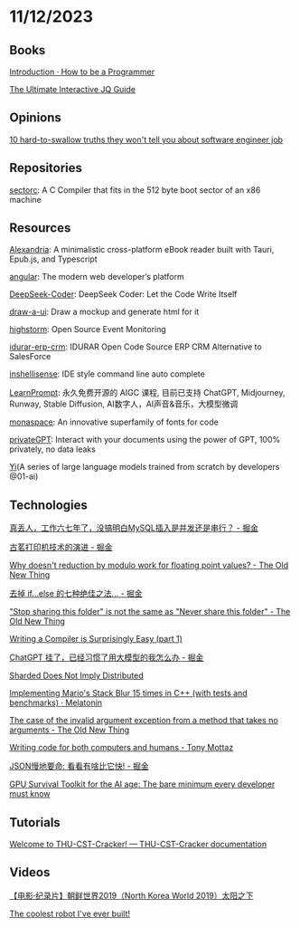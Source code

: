 # 11/12/2023

## Books
[Introduction · How to be a Programmer](https://braydie.gitbooks.io/how-to-be-a-programmer/content/zh/)

[The Ultimate Interactive JQ Guide](https://ishan.page/blog/2023-11-06-jq-by-example/)

## Opinions
[10 hard-to-swallow truths they won't tell you about software engineer job](https://www.mensurdurakovic.com/hard-to-swallow-truths-they-wont-tell-you-about-software-engineer-job/)

## Repositories
[sectorc](https://github.com/xorvoid/sectorc): A C Compiler that fits in the 512 byte boot sector of an x86 machine

## Resources
[Alexandria](https://github.com/btpf/Alexandria): A minimalistic cross-platform eBook reader built with Tauri, Epub.js, and Typescript

[angular](https://github.com/angular/angular): The modern web developer’s platform

[DeepSeek-Coder](https://github.com/deepseek-ai/DeepSeek-Coder): DeepSeek Coder: Let the Code Write Itself

[draw-a-ui](https://github.com/SawyerHood/draw-a-ui): Draw a mockup and generate html for it

[highstorm](https://github.com/chronark/highstorm): Open Source Event Monitoring

[idurar-erp-crm](https://github.com/idurar/idurar-erp-crm): IDURAR Open Code Source ERP CRM Alternative to SalesForce

[inshellisense](https://github.com/microsoft/inshellisense): IDE style command line auto complete

[LearnPrompt](https://github.com/LearnPrompt/LearnPrompt): 永久免费开源的 AIGC 课程, 目前已支持 ChatGPT, Midjourney, Runway, Stable Diffusion, AI数字人，AI声音&音乐，大模型微调

[monaspace](https://github.com/githubnext/monaspace): An innovative superfamily of fonts for code

[privateGPT](https://github.com/imartinez/privateGPT): Interact with your documents using the power of GPT, 100% privately, no data leaks

[Yi](https://github.com/01-ai/Yi)(A series of large language models trained from scratch by developers @01-ai)

## Technologies
[真丢人，工作六七年了，没搞明白MySQL插入是并发还是串行？ - 掘金](https://juejin.cn/post/7297608058476249124)

[古茗打印机技术的演进 - 掘金](https://juejin.cn/post/7297529039312158730)

[Why doesn't reduction by modulo work for floating point values? - The Old New Thing](https://devblogs.microsoft.com/oldnewthing/20231106-00/?p=108971)

[去掉 if...else 的七种绝佳之法... - 掘金](https://juejin.cn/post/7296751524809048073)

["Stop sharing this folder" is not the same as "Never share this folder" - The Old New Thing](https://devblogs.microsoft.com/oldnewthing/20231107-00/?p=108976)

[Writing a Compiler is Surprisingly Easy (part 1)](http://sebmestre.blogspot.com/2023/11/en-writing-compiler-is-surprisingly.html)

[ChatGPT 挂了，已经习惯了用大模型的我怎么办 - 掘金](https://juejin.cn/post/7299346713949405221)

[Sharded Does Not Imply Distributed](https://medium.com/@magda7817/sharded-does-not-imply-distributed-572fdafc4040)

[Implementing Mario's Stack Blur 15 times in C++ (with tests and benchmarks) · Melatonin](https://melatonin.dev/blog/implementing-marios-stack-blur-15-times-in-cpp/)

[The case of the invalid argument exception from a method that takes no arguments - The Old New Thing](https://devblogs.microsoft.com/oldnewthing/20231110-00/?p=108991)

[Writing code for both computers and humans - Tony Mottaz](https://www.tonymottaz.com/code-for-computers-and-humans/)

[JSON慢地要命: 看看有啥比它快! - 掘金](https://juejin.cn/post/7299353265099423753)

[GPU Survival Toolkit for the AI age: The bare minimum every developer must know](https://journal.hexmos.com/gpu-survival-toolkit/)

## Tutorials
[Welcome to THU-CST-Cracker! — THU-CST-Cracker documentation](https://rekcarc-tsc-uht.readthedocs.io/en/latest/index.html)

## Videos
[【电影·纪录片】朝鲜世界2019（North Korea World 2019）太阳之下](https://www.bilibili.com/video/BV1tp4y1r766/)

[The coolest robot I've ever built!](https://www.youtube.com/watch?v=bO-DWWFolPw)

